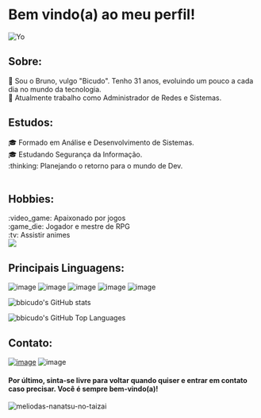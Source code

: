 <h1>Bem vindo(a) ao meu perfil!</h1>

![Yo](https://user-images.githubusercontent.com/22198380/138895788-bcd19a6e-026f-410c-b14e-1d35990e7ad0.gif)


<h2>Sobre:</h2>
🌱 Sou o Bruno, vulgo "Bicudo". Tenho 31 anos, evoluindo um pouco a cada dia no mundo da tecnologia.<br/>
💼 Atualmente trabalho como Administrador de Redes e Sistemas.<br/>

<h2>Estudos:</h2>
🎓 Formado em Análise e Desenvolvimento de Sistemas.<br/>
🎓 Estudando Segurança da Informação.<br/>
:thinking: Planejando o retorno para o mundo de Dev.<br/><br/>

<h2>Hobbies:</h2>
:video_game: Apaixonado por jogos<br/>
:game_die: Jogador e mestre de RPG<br/>
:tv: Assistir animes<br/>

<img src="https://user-images.githubusercontent.com/22198380/138901008-2948b9a9-5882-4d38-ad37-a3a836f41f77.gif"/>
<h2>Principais Linguagens:</h2>

![image](https://img.shields.io/badge/VBScript-VBS-blue)
![image](https://img.shields.io/badge/Batchfile-bat-blue)
![image](https://img.shields.io/badge/html5-html-blue)
![image](https://img.shields.io/badge/css3-css-blue)
![image](https://img.shields.io/badge/javascript-JS-blue)

![bbicudo's GitHub stats](https://github-readme-stats.vercel.app/api?username=bbicudo&show_icons=true&theme=dark)

![bbicudo's GitHub Top Languages](https://github-readme-stats.vercel.app/api/top-langs/?username=bbicudo&layout=compact&card_width=445langs_count=7&theme=dark)
<h2>Contato:</h2>

[![image](https://img.shields.io/badge/In-Linkedin-blue)](https://www.linkedin.com/in/bruno-branco-bicudo-220387a1/)
![image](https://img.shields.io/badge/Hotmail-brunobranco4@hotmail.com-blue)

<h4>Por último, sinta-se livre para voltar quando quiser e entrar em contato caso precisar. Você é sempre bem-vindo(a)!</h4>

![meliodas-nanatsu-no-taizai](https://user-images.githubusercontent.com/22198380/138902369-0fbced11-9357-421e-a185-d5df70aa9028.gif)

